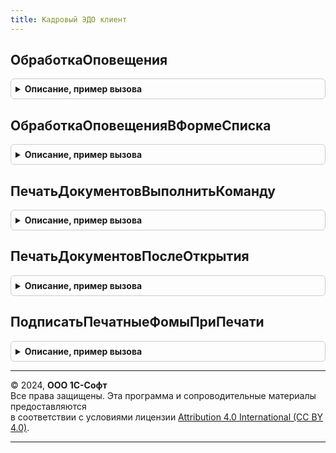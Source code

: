 ```yaml
---
title: Кадровый ЭДО клиент
---
```



## ОбработкаОповещения
<details style="margin: 1em 0; padding: 0.5em; border: 1px solid #ccc; border-radius: 6px;">

<summary style="font-weight: bold; cursor: pointer;">Описание, пример вызова</summary>

```bsl

// Выполняет обработку оповещения о записи печатных форм объектов, обновляет
// информацию о блокировке.
//
// Параметры:
//  УправляемаяФорма - УправляемаяФорма
//  ИмяСобытия       - Строка
//   Параметр        - Произвольный - См. описание одноименного параметра в синтакс-помощнике
//                      "ФормаКлиентскогоПриложения.ОбработкаОповещения".
//   Источник        - Произвольный - См. описание одноименного параметра в синтакс-помощнике
//                      "ФормаКлиентскогоПриложения.ОбработкаОповещения".
//
Процедура ОбработкаОповещения(УправляемаяФорма, ИмяСобытия, Параметр, Источник) Экспорт
```

Пример вызова
```bsl
КадровыйЭДОКлиент.ОбработкаОповещения(УправляемаяФорма, ИмяСобытия, Параметр, Источник) 
```
</details>

## ОбработкаОповещенияВФормеСписка
<details style="margin: 1em 0; padding: 0.5em; border: 1px solid #ccc; border-radius: 6px;">

<summary style="font-weight: bold; cursor: pointer;">Описание, пример вызова</summary>

```bsl

// Обновляет подключаемые команды в форме списка при обработке оповещения о записи печатных форм.
//
// Параметры:
//  УправляемаяФорма - УправляемаяФорма
//  ИмяСобытия       - Строка
//  Параметр         - Произвольный - См. описание одноименного параметра в синтакс-помощнике
//                      "ФормаКлиентскогоПриложения.ОбработкаОповещения".
//  Источник         - Произвольный - См. описание одноименного параметра в синтакс-помощнике
//                      "ФормаКлиентскогоПриложения.ОбработкаОповещения".
//
Процедура ОбработкаОповещенияВФормеСписка(УправляемаяФорма, ИмяСобытия, Параметр, Источник) Экспорт
```

Пример вызова
```bsl
КадровыйЭДОКлиент.ОбработкаОповещенияВФормеСписка(УправляемаяФорма, ИмяСобытия, Параметр, Источник) 
```
</details>

## ПечатьДокументовВыполнитьКоманду
<details style="margin: 1em 0; padding: 0.5em; border: 1px solid #ccc; border-radius: 6px;">

<summary style="font-weight: bold; cursor: pointer;">Описание, пример вызова</summary>

```bsl

// СтандартныеПодсистемы.УправлениеПечатью

// См. УправлениеПечатьюКлиентПереопределяемый.ПечатьДокументовВыполнитьКоманду
//
Процедура ПечатьДокументовВыполнитьКоманду(Форма, Команда, ПродолжитьВыполнениеНаСервере, ДополнительныеПараметры) Экспорт
```

Пример вызова
```bsl
КадровыйЭДОКлиент.ПечатьДокументовВыполнитьКоманду(Форма, Команда, ПродолжитьВыполнениеНаСервере, ДополнительныеПараметры) 
```
</details>

## ПечатьДокументовПослеОткрытия
<details style="margin: 1em 0; padding: 0.5em; border: 1px solid #ccc; border-radius: 6px;">

<summary style="font-weight: bold; cursor: pointer;">Описание, пример вызова</summary>

```bsl

// См. УправлениеПечатьюКлиентПереопределяемый.ПечатьДокументовПослеОткрытия
Процедура ПечатьДокументовПослеОткрытия(Форма) Экспорт
```

Пример вызова
```bsl
КадровыйЭДОКлиент.ПечатьДокументовПослеОткрытия(Форма) 
```
</details>

## ПодписатьПечатныеФомыПриПечати
<details style="margin: 1em 0; padding: 0.5em; border: 1px solid #ccc; border-radius: 6px;">

<summary style="font-weight: bold; cursor: pointer;">Описание, пример вызова</summary>

```bsl

// Конец СтандартныеПодсистемы.УправлениеПечатью

// Выполняет подписание печатных форм, выведенных в общую форму ПечатьДокументов.
//
// Параметры:
//  УправляемаяФорма              - УправляемаяФорма, общая форма ПечатьДокументов
//  ЦельПодписания                - ПеречислениеСсылка.ДействияСФайламиДокументовКЭДО
//  ДанныеСертификатовОрганизаций - Соответсвие
//										* Ключ     - Организация
//										* Значение - Массив, ссылок на
//											- СправочникСсылка.СертификатыКлючейЭлектроннойПодписиИШифрования
//											- СправочникСсылка.Пользователи
//
Процедура ПодписатьПечатныеФомыПриПечати(УправляемаяФорма, ЦельПодписания, НастройкиПодписания = Неопределено) Экспорт
```

Пример вызова
```bsl
КадровыйЭДОКлиент.ПодписатьПечатныеФомыПриПечати(УправляемаяФорма, ЦельПодписания, НастройкиПодписания);
```
</details>

---

© 2024, **ООО 1С-Софт**  
Все права защищены. Эта программа и сопроводительные материалы предоставляются  
в соответствии с условиями лицензии [Attribution 4.0 International (CC BY 4.0)](https://creativecommons.org/licenses/by/4.0/legalcode).

---
